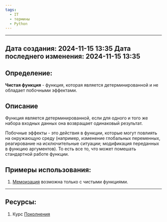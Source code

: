 ```yaml
---
tags:
  - IT
  - термины
  - Python
---
```

---
Дата создания: 2024-11-15 13:35
Дата последнего изменения: 2024-11-15 13:35
---
## Определение:

**Чистая функция** - функция, которая является детерминированной и не обладает побочными эффектами.

## Описание

Функция является детерминированной, если для одного и того же набора входных данных она возвращает одинаковый результат. 

Побочные эффекты - это действия в функции, которые могут повлиять на окружающую среду (например, изменение глобальных переменных, реагирование на исключительные ситуации; модификация переданных в функцию аргументов). То есть все то, что может помешать стандартной работе функции.  
## Примеры использования:
1. [Мемоизация](Мемоизация.md) возможна только с чистыми функциями.


---
## Ресурсы:
1) Курс [Поколнения](https://stepik.org/lesson/751476/step/12?unit=753330)
